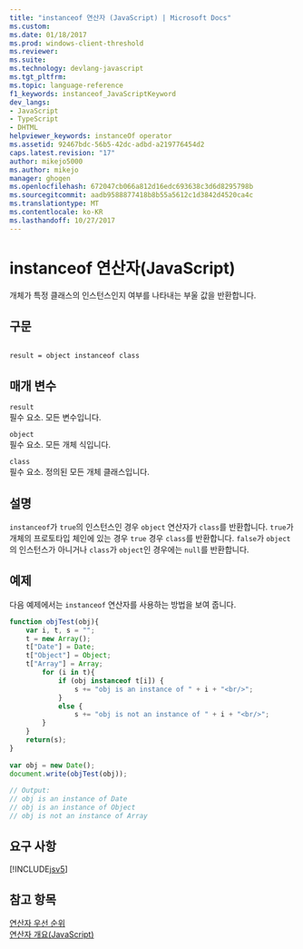 ```yaml
---
title: "instanceof 연산자 (JavaScript) | Microsoft Docs"
ms.custom: 
ms.date: 01/18/2017
ms.prod: windows-client-threshold
ms.reviewer: 
ms.suite: 
ms.technology: devlang-javascript
ms.tgt_pltfrm: 
ms.topic: language-reference
f1_keywords: instanceof_JavaScriptKeyword
dev_langs:
- JavaScript
- TypeScript
- DHTML
helpviewer_keywords: instanceOf operator
ms.assetid: 92467bdc-56b5-42dc-adbd-a219776454d2
caps.latest.revision: "17"
author: mikejo5000
ms.author: mikejo
manager: ghogen
ms.openlocfilehash: 672047cb066a812d16edc693638c3d6d8295798b
ms.sourcegitcommit: aadb9588877418b8b55a5612c1d3842d4520ca4c
ms.translationtype: MT
ms.contentlocale: ko-KR
ms.lasthandoff: 10/27/2017
---
```

# <a name="instanceof-operator-javascript"></a>instanceof 연산자(JavaScript)
개체가 특정 클래스의 인스턴스인지 여부를 나타내는 부울 값을 반환합니다.  
  
## <a name="syntax"></a>구문  
  
```  
  
result = object instanceof class  
```  
  
## <a name="parameters"></a>매개 변수  
 `result`  
 필수 요소. 모든 변수입니다.  
  
 `object`  
 필수 요소. 모든 개체 식입니다.  
  
 `class`  
 필수 요소. 정의된 모든 개체 클래스입니다.  
  
## <a name="remarks"></a>설명  
 `instanceof`가 `true`의 인스턴스인 경우 `object` 연산자가 `class`를 반환합니다. `true`가 개체의 프로토타입 체인에 있는 경우 `true` 경우 `class`를 반환합니다. `false`가 `object`의 인스턴스가 아니거나 `class`가 `object`인 경우에는 `null`를 반환합니다.  
  
## <a name="example"></a>예제  
 다음 예제에서는 `instanceof` 연산자를 사용하는 방법을 보여 줍니다.  
  
```JavaScript  
function objTest(obj){  
    var i, t, s = "";  
    t = new Array();  
    t["Date"] = Date;  
    t["Object"] = Object;  
    t["Array"] = Array;  
        for (i in t){  
            if (obj instanceof t[i]) {   
                s += "obj is an instance of " + i + "<br/>";  
            }  
            else {  
                s += "obj is not an instance of " + i + "<br/>";  
        }  
    }  
    return(s);  
}  
  
var obj = new Date();  
document.write(objTest(obj));  
  
// Output:   
// obj is an instance of Date  
// obj is an instance of Object  
// obj is not an instance of Array  
```  
  
## <a name="requirements"></a>요구 사항  
 [!INCLUDE[jsv5](../../javascript/reference/includes/jsv5-md.md)]  
  
## <a name="see-also"></a>참고 항목  
 [연산자 우선 순위](../../javascript/operator-subtractprecedence-javascript.md)   
 [연산자 개요(JavaScript)](../../javascript/misc/operator-subtractsummary-javascript.md)